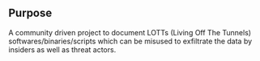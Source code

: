 ## Purpose

A community driven project to document LOTTs (Living Off The Tunnels) softwares/binaries/scripts which can be misused to exfiltrate the data by insiders as well as threat actors.